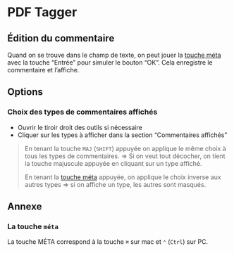 # PDF Tagger

## Édition du commentaire

Quand on se trouve dans le champ de texte, on peut jouer la [touche méta][] avec la touche “Entrée” pour simuler le bouton “OK”. Cela enregistre le commentaire et l’affiche.

## Options

### Choix des types de commentaires affichés

* Ouvrir le tiroir droit des outils si nécessaire
* Cliquer sur les types à afficher dans la section “Commentaires affichés”

> En tenant la touche `MAJ` (`SHIFT`) appuyée on applique le même choix à tous les types de commentaires. => Si on veut tout décocher, on tient la touche majuscule appuyée en cliquant sur un type affiché.
>
> En tenant la [touche méta][] appuyée, on applique le choix inverse aux autres types => si on affiche un type, les autres sont masqués.



## Annexe

<a name="metakey"></a>

### La touche `méta`

La touche MÉTA correspond à la touche `⌘` sur mac et `⌃` (`Ctrl`) sur PC.



[touche méta]: #metakey

